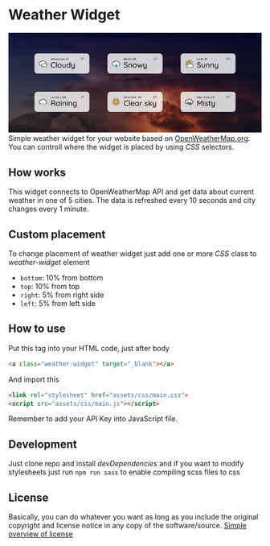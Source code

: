 # Weather Widget
![ScreenShot](assets/img/screenshot.jpg)
Simple weather widget for your website based on [OpenWeatherMap.org](https://openweathermap.org/api). You can controll where the widget is placed by using _CSS_ selectors.

## How works
This widget connects to OpenWeatherMap API and get data about current weather in one of 5 cities. The data is refreshed every 10 seconds and city changes every 1 minute.

## Custom placement
To change placement of weather widget just add one or more _CSS_ class to _weather-widget_ element
- ```bottom```: 10% from bottom
- ```top```: 10% from top
- ```right```: 5% from right side
- ```left```: 5% from left side

## How to use
Put this tag into your HTML code, just after body
```html
<a class="weather-widget" target="_blank"></a>
```
And import this
```html
<link rel="stylesheet" href="assets/css/main.css">
<script src="assets/css/main.js"></script>
```
Remember to add your API Key into JavaScript file.

## Development
Just clone repo and install _devDependencies_ and if you want to modify stylesheets just run ```npm run sass``` to enable compiling scss files to css

## License
Basically, you can do whatever you want as long as you include the original copyright and license notice in any copy of the software/source. [Simple overview of license](https://tldrlegal.com/license/mit-license)
